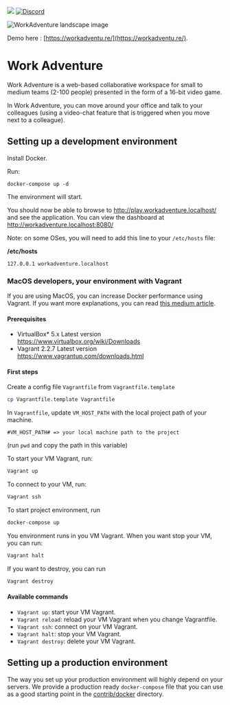 ![](https://github.com/thecodingmachine/workadventure/workflows/Continuous%20Integration/badge.svg) [![Discord](https://img.shields.io/discord/821338762134290432?label=Discord)](https://discord.gg/YGtngdh9gt)

![WorkAdventure landscape image](README-INTRO.jpg)

Demo here : [https://workadventu.re/](https://workadventu.re/).

# Work Adventure

Work Adventure is a web-based collaborative workspace for small to medium teams (2-100 people) presented in the form of a
16-bit video game.

In Work Adventure, you can move around your office and talk to your colleagues (using a video-chat feature that is
triggered when you move next to a colleague).


## Setting up a development environment

Install Docker.

Run:

```
docker-compose up -d
```

The environment will start.

You should now be able to browse to http://play.workadventure.localhost/ and see the application.
You can view the dashboard at http://workadventure.localhost:8080/

Note: on some OSes, you will need to add this line to your `/etc/hosts` file:

**/etc/hosts**
```
127.0.0.1 workadventure.localhost
```

### MacOS developers, your environment with Vagrant

If you are using MacOS, you can increase Docker performance using Vagrant. If you want more explanations, you can read [this medium article](https://medium.com/better-programming/vagrant-to-increase-docker-performance-with-macos-25b354b0c65c).

#### Prerequisites

- VirtualBox*	5.x	Latest version	https://www.virtualbox.org/wiki/Downloads
- Vagrant	2.2.7	Latest version	https://www.vagrantup.com/downloads.html

#### First steps

Create a config file `Vagrantfile` from `Vagrantfile.template`

```bash
cp Vagrantfile.template Vagrantfile
```

In `Vagrantfile`, update `VM_HOST_PATH` with the local project path of your machine.

```
#VM_HOST_PATH# => your local machine path to the project

```

(run `pwd` and copy the path in this variable)

To start your VM Vagrant, run:

```bash
Vagrant up
```

To connect to your VM, run:


```bash
Vagrant ssh
```

To start project environment, run

```bash
docker-compose up
```

You environment runs in you VM Vagrant. When you want stop your VM, you can run:

````bash
Vagrant halt
````

If you want to destroy, you can run

````bash
Vagrant destroy
````

#### Available commands

* `Vagrant up`: start your VM Vagrant.
* `Vagrant reload`: reload your VM Vagrant when you change Vagrantfile.
* `Vagrant ssh`: connect on your VM Vagrant.
* `Vagrant halt`: stop your VM Vagrant.
* `Vagrant destroy`: delete your VM Vagrant.

## Setting up a production environment

The way you set up your production environment will highly depend on your servers.
We provide a production ready `docker-compose` file that you can use as a good starting point in the [contrib/docker](https://github.com/thecodingmachine/workadventure/tree/master/contrib/docker) directory.
